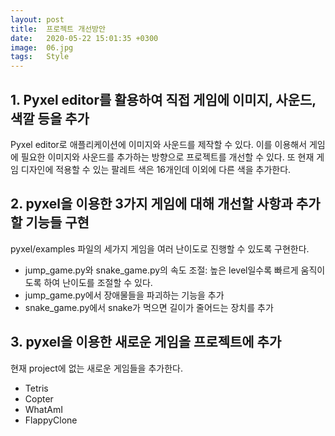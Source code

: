 ```yaml
---
layout: post
title:  프로젝트 개선방안
date:   2020-05-22 15:01:35 +0300
image:  06.jpg
tags:   Style
---
```


## 1. Pyxel editor를 활용하여 직접 게임에 이미지, 사운드, 색깔 등을 추가
Pyxel editor로 애플리케이션에 이미지와 사운드를 제작할 수 있다. 이를 이용해서 게임에 필요한 이미지와 사운드를 추가하는 방향으로 프로젝트를 개선할 수 있다. 또 현재 게임 디자인에 적용할 수 있는 팔레트 색은 16개인데 이외에 다른 색을 추가한다.


## 2. pyxel을 이용한 3가지 게임에 대해 개선할 사항과 추가할 기능들 구현
pyxel/examples 파일의 세가지 게임을 여러 난이도로 진행할 수 있도록 구현한다. 
* jump_game.py와 snake_game.py의 속도 조절: 높은 level일수록 빠르게 움직이도록 하여 난이도를 조절할 수 있다. 
* jump_game.py에서 장애물들을 파괴하는 기능을 추가
* snake_game.py에서 snake가 먹으면 길이가 줄어드는 장치를 추가


## 3. pyxel을 이용한 새로운 게임을 프로젝트에 추가
현재 project에 없는 새로운 게임들을 추가한다.
* Tetris
* Copter
* WhatAmI
* FlappyClone
